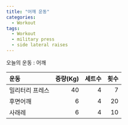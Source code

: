 ```yaml
---
title: "어깨 운동"
categories:
  - Workout
tags:
  - Workout
  - military press
  - side lateral raises
---
```

오늘의 운동 : 어깨

|운동|중량(Kg)|세트수|횟수|
|:---|---:|---:|---:|
|밀리터리 프레스|40|4|7|
|후면어깨|6|4|20|
|사래레|6|4|10|